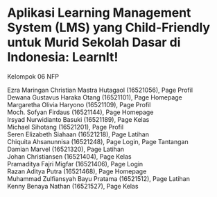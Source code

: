 # Aplikasi Learning Management System (LMS) yang Child-Friendly untuk Murid Sekolah Dasar di Indonesia: LearnIt!

Kelompok 06 NFP

Ezra Maringan Christian Mastra Hutagaol (16521056), Page Profil <br />
Dewana Gustavus Haraka Otang (16521101), Page Homepage <br />
Margaretha Olivia Haryono (16521109), Page Profil <br />
Moch. Sofyan Firdaus (16521144), Page Homepage <br />
Irsyad Nurwidianto Basuki (16521189), Page Kelas <br />
Michael Sihotang (16521201), Page Profil <br />
Seren Elizabeth Siahaan (16521218), Page Latihan <br />
Chiquita Ahsanunnisa (16521248), Page Login, Page Tantangan <br />
Damian Marvel (16521320), Page Latihan <br />
Johan Christiansen (16521404), Page Kelas <br />
Pramaditya Fajri Migfar (16521406), Page Login <br />
Razan Aditya Putra (16521468), Page Homepage <br />
Muhammad Zulfiansyah Bayu Pratama (16521512), Page Latihan <br />
Kenny Benaya Nathan (16521527), Page Kelas <br />
